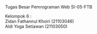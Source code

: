 Tugas Besar Pemrograman Web SI-05-FTB

Kelompok 6 :<br>
Zidan Fathannul Khoiri (21103046)<br>
Aldi Yoga Setiawan (21103050)
